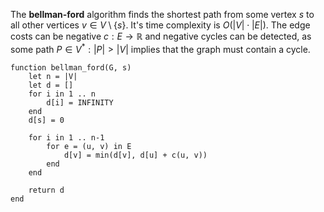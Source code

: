 
The **bellman-ford** algorithm finds the shortest path from some vertex $s$ to all other vertices $v \in V \setminus \{ s \}$. It's time complexity is $O(|V| \cdot |E|)$. The edge costs can be negative $c : E \to \mathbb{R}$ and negative cycles can be detected, as some path $P \in V^{*} : |P| > |V|$ implies that the graph must contain a cycle.

```
function bellman_ford(G, s)
	let n = |V|
	let d = []
	for i in 1 .. n
		d[i] = INFINITY
	end
	d[s] = 0
	
	for i in 1 .. n-1
		for e = (u, v) in E
			d[v] = min(d[v], d[u] + c(u, v))
		end
	end
	
	return d
end
```

